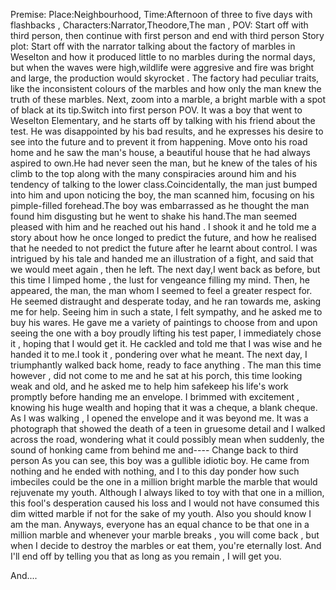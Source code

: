 Premise:
Place:Neighbourhood, Time:Afternoon of three to five days with flashbacks , Characters:Narrator,Theodore,The man  , POV: Start off with third person, then continue with first 
person and end with third person
Story plot:
Start off with the narrator talking about the factory of marbles in Weselton and how it produced little to no marbles during the normal days, but when the waves were high,wildlife
were aggresive and fire was bright and large, the production would skyrocket . The factory had peculiar traits, like the inconsistent colours of the marbles and how only the man 
knew the truth of these marbles.
Next, zoom into a marble, a bright marble with a spot of black at its tip.Switch into first person POV.
It was a boy that went to Weselton Elementary, and he starts off by talking with his friend about the test. He was disappointed by his bad results, and he expresses his desire to 
see into the future and to prevent it from happening.
Move onto his road home and he saw the man's house, a beautiful house that he had always aspired to own.He had never seen the man, but he knew of the tales of his climb to the top
along with the many conspiracies around him and his tendency of talking to the lower class.Coincidentally, the man just bumped into him and upon noticing the boy, the man scanned 
him, focusing on his pimple-filled forehead.The boy was embarrassed as he thought the man found him disgusting but he went to shake his hand.The man seemed pleased with him and 
he reached out his hand . I shook it and he told me a story about how he once longed to predict the future, and how he realised that he needed to not predict the future after 
he learnt about control. I was intrigued by his tale and handed me an illustration of a fight, and said that we would meet again , then he left.
The next day,I went back as before, but this time I limped home , the lust for vengeance filling my mind. Then, he appeared, the man, the man whom I seemed to feel a greater respect
for. He seemed distraught and desperate today, and he ran towards me, asking me for help. Seeing him in such a state, I felt sympathy, and he asked me to buy his wares. He gave me a 
variety of paintings to choose from and upon seeing the one with a boy proudly lifting his test paper, I immediately chose it , hoping that I would get it. He cackled and told me 
that I was wise and he handed it to me.I took it , pondering over what he meant.
The next day, I triumphantly walked back home, ready to face anything . The man this time however , did not come to me and he sat at his porch, this time looking weak and old, and he
asked me to help him safekeep his life's work promptly before handing me an envelope. I brimmed with excitement , knowing his huge wealth and hoping that it was a cheque, a blank cheque. 
As I was walking , I opened the envelope and it was beyond me. It was a photograph that showed the death of a teen in gruesome detail and I walked across the road, wondering what it could
possibly mean when suddenly, the sound of honking came from behind me and----
Change back to third person
As you can see, this boy was a gullible idiotic boy. He came from nothing and he ended with nothing, and I to this day ponder how such imbeciles could be the one in a million bright marble
the marble that would rejuvenate my youth. Although I always liked to toy with that one in a million, this fool's desperation caused his loss and I would not have consumed this dim witted 
marble if not for the sake of my youth. 
Also you should know I am the man.
Anyways, everyone has an equal chance to be that one in a million marble and whenever your marble breaks , you will come back , but when I decide to destroy the marbles or eat them, you're
eternally lost. And I'll end off by telling you that as long as you remain , I will get you.

And....

